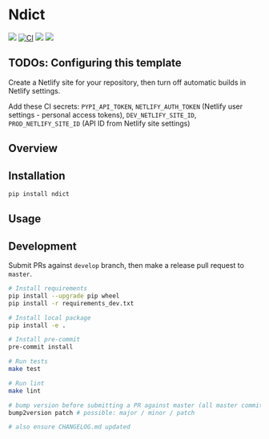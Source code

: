 # Ndict

[![](https://img.shields.io/pypi/v/ndict.svg)](https://pypi.python.org/pypi/ndict)
[![CI](https://github.com/maximz/ndict/actions/workflows/ci.yaml/badge.svg?branch=master)](https://github.com/maximz/ndict/actions/workflows/ci.yaml)
[![](https://img.shields.io/badge/docs-here-blue.svg)](https://ndict.maximz.com)
[![](https://img.shields.io/github/stars/maximz/ndict?style=social)](https://github.com/maximz/ndict)

## TODOs: Configuring this template

Create a Netlify site for your repository, then turn off automatic builds in Netlify settings.

Add these CI secrets: `PYPI_API_TOKEN`, `NETLIFY_AUTH_TOKEN` (Netlify user settings - personal access tokens), `DEV_NETLIFY_SITE_ID`, `PROD_NETLIFY_SITE_ID` (API ID from Netlify site settings)

## Overview

## Installation

```bash
pip install ndict
```

## Usage

## Development

Submit PRs against `develop` branch, then make a release pull request to `master`.

```bash
# Install requirements
pip install --upgrade pip wheel
pip install -r requirements_dev.txt

# Install local package
pip install -e .

# Install pre-commit
pre-commit install

# Run tests
make test

# Run lint
make lint

# bump version before submitting a PR against master (all master commits are deployed)
bump2version patch # possible: major / minor / patch

# also ensure CHANGELOG.md updated
```
